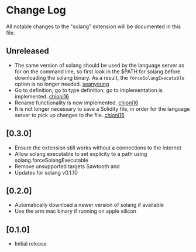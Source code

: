# Change Log

All notable changes to the "solang" extension will be documented in this file.

## Unreleased

- The same version of solang should be used by the language server as for on the command line,
  so first look in the $PATH for solang before downloading the solang binary. As a result, the
  `forceSolangExecutable` option is no longer needed. [seanyoung](https://github.com/seanyoung)
- Go to definition, go to type definition, go to implementation is implemented. [chioni16](https://github.com/chioni16)
- Rename functionality is now implemented. [chioni16](https://github.com/chioni16)
- It is not longer necessary to save a Solidity file, in order for the language server to pick
  up changes to the file. [chioni16](https://github.com/chioni16)

## [0.3.0]

- Ensure the extension still works without a connections to the internet
- Allow solang executable to set explicity to a path using
  solang.forceSolangExecutable
- Remove unsupported targets Sawtooth and
- Updates for solang v0.1.10

## [0.2.0]

- Automatically download a newer version of solang if available
- Use the arm mac binary if running on apple silicon

## [0.1.0]

- Initial release
